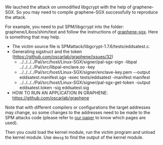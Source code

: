 We lauched the attack on unmodified libgcrypt with the help of graphene-SGX. So you may need to compile graphene-SGX successfully to reproduce the attack.

For example, you need to put SPM/libgcrypt into the folder: graphene/Libos/shim/test and follow the instructions of [graphene-sgx](https://github.com/oscarlab/graphene). Here is something that may help.

* The victim source file is  SPMattack/libgcrypt-1.7.6/tests/eddsatest.c. 
* Generating sigstruct and the token (https://github.com/oscarlab/graphene/issues/32)
  * ../../../../Pal/src/host/Linux-SGX/signer/pal-sgx-sign -libpal ../../../../Pal/src/libpal-enclave.so -key
  * ../../../../Pal/src/host/Linux-SGX/signer/enclave-key.pem --output eddsatest.manifest.sgx -exec tests/eddsatest -manifest manifest
  * ../../../../Pal/src/host/Linux-SGX/signer/pal-sgx-get-token -output eddsatest.token -sig eddsatest.sig
* HOW TO RUN AN APPLICATION IN GRAPHENE: https://github.com/oscarlab/graphene

Note that with different compilers or configurations the target addresses may change, so some changes to the addresses need to be made to the SPM attacks code (please refer to [our paper](https://heartever.github.io/files/leaky.pdf) to know which pages are used). 

Then you could load the kernel module, run the victim program and unload the kernel module.
Use `dmesg` to find the output of the kernel module.
